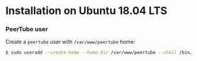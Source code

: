 # Installation on Ubuntu 18.04 LTS

### PeerTube user

Create a `peertube` user with `/var/www/peertube` home:

```bash
$ sudo useradd --create-home --home-dir /var/www/peertube --shell /bin/bash --password peertube peertube
```

